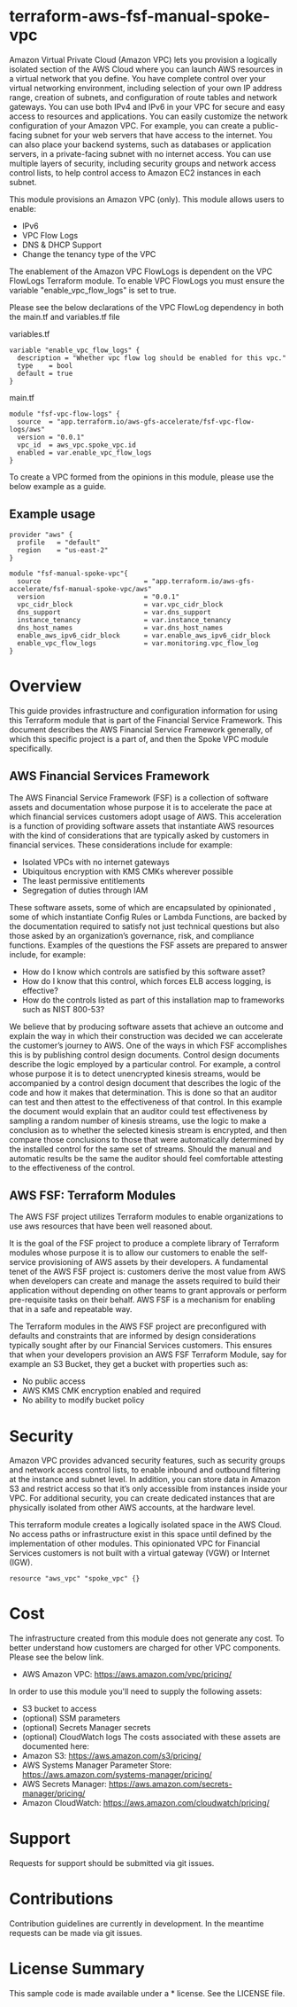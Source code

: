 # terraform-aws-fsf-manual-spoke-vpc

Amazon Virtual Private Cloud (Amazon VPC) lets you provision a logically isolated section of the AWS Cloud where you can launch AWS resources in a virtual network that you define. You have complete control over your virtual networking environment, including selection of your own IP address range, creation of subnets, and configuration of route tables and network gateways. You can use both IPv4 and IPv6 in your VPC for secure and easy access to resources and applications.
You can easily customize the network configuration of your Amazon VPC. For example, you can create a public-facing subnet for your web servers that have access to the internet. You can also place your backend systems, such as databases or application servers, in a private-facing subnet with no internet access. You can use multiple layers of security, including security groups and network access control lists, to help control access to Amazon EC2 instances in each subnet.

This module provisions an Amazon VPC (only). This module allows users to enable:
 *  IPv6
 * VPC Flow Logs
 * DNS & DHCP Support
 * Change the tenancy type of the VPC
 
The enablement of the Amazon VPC FlowLogs is dependent on the VPC FlowLogs Terraform module. 
To enable VPC FlowLogs you must ensure the variable "enable_vpc_flow_logs" is set to true.  


Please see the below declarations of the VPC FlowLog dependency in both the main.tf and variables.tf file

variables.tf
```hcl-terraform
variable "enable_vpc_flow_logs" {
  description = "Whether vpc flow log should be enabled for this vpc."
  type    = bool
  default = true
}
```
main.tf
```hcl-terraform
module "fsf-vpc-flow-logs" {
  source  = "app.terraform.io/aws-gfs-accelerate/fsf-vpc-flow-logs/aws"
  version = "0.0.1"
  vpc_id  = aws_vpc.spoke_vpc.id
  enabled = var.enable_vpc_flow_logs
}

```
To create a VPC formed from the opinions in this module, please use the below example as a guide.
## Example usage

```hcl-terraform
provider "aws" {
  profile   = "default"
  region    = "us-east-2"
}

module "fsf-manual-spoke-vpc"{
  source                          = "app.terraform.io/aws-gfs-accelerate/fsf-manual-spoke-vpc/aws"
  version                         = "0.0.1"
  vpc_cidr_block                  = var.vpc_cidr_block
  dns_support                     = var.dns_support
  instance_tenancy                = var.instance_tenancy
  dns_host_names                  = var.dns_host_names
  enable_aws_ipv6_cidr_block      = var.enable_aws_ipv6_cidr_block
  enable_vpc_flow_logs            = var.monitoring.vpc_flow_log
}
```

# Overview
This guide provides infrastructure and configuration information for using this Terraform module that is part of the Financial Service Framework. This document describes the AWS Financial Service Framework generally, of which this specific project is a part of, and then the Spoke VPC module specifically.

## AWS Financial Services Framework
The AWS Financial Service Framework (FSF) is a collection of software assets and documentation whose purpose it is to accelerate the pace at which financial services customers adopt usage of AWS. This acceleration is a function of providing software assets that instantiate AWS resources with the kind of considerations that are typically asked by customers in financial services. These considerations include for example:

*  Isolated VPCs with no internet gateways
*  Ubiquitous encryption with KMS CMKs wherever possible
*  The least permissive entitlements 
*  Segregation of duties through IAM

These software assets, some of which are encapsulated by opinionated , some of which instantiate Config Rules or Lambda Functions, are backed by the documentation required to satisfy not just technical questions but also those asked by an organization’s governance, risk, and compliance functions. Examples of the questions the FSF assets are prepared to answer include, for example: 

*  How do I know which controls are satisfied by this software asset?
*  How do I know that this control, which forces ELB access logging, is effective?
*  How do the controls listed as part of this installation map to frameworks such as NIST 800-53?

We believe that by producing software assets that achieve an outcome and explain the way in which their construction was decided we can accelerate the customer’s journey to AWS. One of the ways in which FSF accomplishes this is by publishing control design documents. Control design documents describe the logic employed by a particular control. For example, a control whose purpose it is to detect unencrypted kinesis streams, would be accompanied by a control design document that describes the logic of the code and how it makes that determination. This is done so that an auditor can test and then attest to the effectiveness of that control. In this example the document would explain that an auditor could test effectiveness by sampling a random number of kinesis streams, use the logic to make a conclusion as to whether the selected kinesis stream is encrypted, and then compare those conclusions to those that were automatically determined by the installed control for the same set of streams. Should the manual and automatic results be the same the auditor should feel comfortable attesting to the effectiveness of the control.

## AWS FSF: Terraform Modules

The AWS FSF project utilizes Terraform modules to enable organizations to use aws resources that have been well reasoned about. 

It is the goal of the FSF project to produce a complete library of Terraform modules whose purpose it is to allow our customers to enable the self-service provisioning of AWS assets by their developers. A fundamental tenet of the AWS FSF project is: customers derive the most value from AWS when developers can create and manage the assets required to build their application without depending on other teams to grant approvals or perform pre-requisite tasks on their behalf. AWS FSF is a mechanism for enabling that in a safe and repeatable way.

The Terraform modules in the AWS FSF project are preconfigured with defaults and constraints that are informed by design considerations typically sought after by our Financial Services customers.  This ensures that when your developers provision an AWS FSF Terraform Module, say for example an S3 Bucket, they get a bucket with properties such as:

* No public access
* AWS KMS CMK encryption enabled and required
* No ability to modify bucket policy

# Security

Amazon VPC provides advanced security features, such as security groups and network access control lists, to enable inbound and outbound filtering at the instance and subnet level. In addition, you can store data in Amazon S3 and restrict access so that it’s only accessible from instances inside your VPC. For additional security, you can create dedicated instances that are physically isolated from other AWS accounts, at the hardware level.

This terraform module creates a logically isolated space in the AWS Cloud. No access paths or infrastructure exist in this space until defined by the implementation of other modules. This opinionated VPC for Financial Services customers is not built with a virtual gateway (VGW) or Internet (IGW).  
```hcl-terraform
resource "aws_vpc" "spoke_vpc" {}
```

# Cost

The infrastructure created from this module does not generate any cost. To better understand how customers are charged for other VPC components. Please see the below link. 
* AWS Amazon VPC: https://aws.amazon.com/vpc/pricing/ 

In order to use this module you'll need to supply the following assets:

*  S3 bucket to access
*  (optional) SSM parameters
*  (optional) Secrets Manager secrets
*  (optional) CloudWatch logs 
The costs associated with  these assets are documented here:
*  Amazon S3: https://aws.amazon.com/s3/pricing/
*  AWS Systems Manager Parameter Store: https://aws.amazon.com/systems-manager/pricing/
*  AWS Secrets Manager: https://aws.amazon.com/secrets-manager/pricing/
*  Amazon CloudWatch: https://aws.amazon.com/cloudwatch/pricing/

# Support

Requests for support should be submitted via git issues.

# Contributions

Contribution guidelines are currently in development. In the meantime requests can be made via git issues.

# License Summary

This sample code is made available under a * license. See the LICENSE file.

